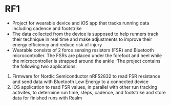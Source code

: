 # RF1
- Project for wearable device and iOS app that tracks running data including cadence and footstrike
- The data collected from the device is supposed to help runners track their technique in real time and make adjustments to improve their energy efficiency and reduce risk of injury
- Wearable consists of 2 force sensing resistors (FSR) and Bluetooth microcontroller. The FSRs are placed under the forefoot and heel while the microcontroller is strapped around the ankle
-The project contains the following two applications:
1. Firmware for Nordic Semiconductor nRF52832 to read FSR resistance and send data with Bluetooth Low Energy to a connected device
2. iOS application to read FSR values, in parallel with other run tracking activites, to determine run time, steps, cadence, and footstrike and store data for finished runs with Realm
